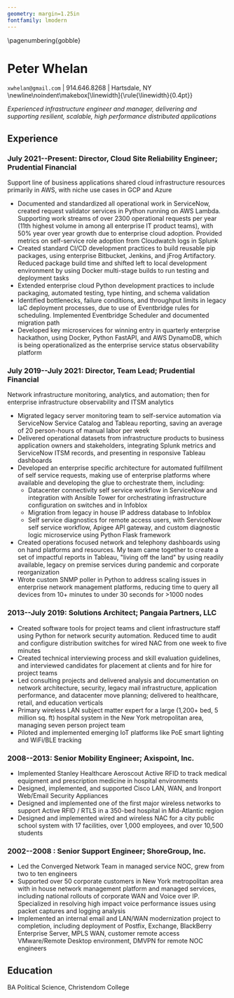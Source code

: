 ```yaml
---
geometry: margin=1.25in
fontfamily: lmodern
---
```

<!-- markdownlint-disable-next-line MD041 -->
\pagenumbering{gobble}

# Peter Whelan

`xwhelan@gmail.com` | 914.646.8268 | Hartsdale, NY
\newline\noindent\makebox[\linewidth]{\rule{\linewidth}{0.4pt}}

*Experienced infrastructure engineer and manager, delivering and supporting
resilient, scalable, high performance distributed applications*

## Experience

### July 2021--Present: Director, Cloud Site Reliability Engineer; Prudential Financial

Support line of business applications shared cloud infrastructure resources
primarily in AWS, with niche use cases in GCP and Azure

- Documented and standardized all operational work in ServiceNow, created
  request validator services in Python running on AWS Lambda. Supporting work
  streams of over 2300 operational requests per year (11th highest volume in
  among all enterprise IT product teams), with 50% year over year
  growth due to enterprise cloud adoption. Provided metrics on self-service
  role adoption from Cloudwatch logs in Splunk
- Created standard CI/CD development practices to build reusable pip packages,
  using enterprise Bitbucket, Jenkins, and jFrog Artifactory. Reduced package
  build time and shifted left to local development environment by using Docker
  multi-stage builds to run testing and deployment tasks
- Extended enterprise cloud Python development practices to include packaging,
  automated testing, type hinting, and schema validation
- Identified bottlenecks, failure conditions, and throughput limits in legacy
  IaC deployment processes, due to use of Eventbridge rules for scheduling.
  Implemented Eventbridge Scheduler and documented migration path
- Developed key microservices for winning entry in quarterly enterprise
  hackathon, using Docker, Python FastAPI, and AWS DynamoDB, which is being
  operationalized as the enterprise service status observability platform

### July 2019--July 2021: Director, Team Lead; Prudential Financial

Network infrastructure monitoring, analytics, and automation; then for
enterprise infrastructure observability and ITSM analytics

- Migrated legacy server monitoring team to self-service
  automation via ServiceNow Service Catalog and Tableau reporting,
  saving an average of 20 person-hours of manual labor per week
- Delivered operational datasets from infrastructure products to business
  application owners and stakeholders, integrating Splunk metrics and ServiceNow
  ITSM records, and presenting in responsive Tableau dashboards
- Developed an enterprise specific architecture for automated fulfillment of
  self service requests, making use of enterprise platforms where available
  and developing the glue to orchestrate them, including:
  - Datacenter connectivity self service workflow in ServiceNow and
    integration with Ansible Tower for orchestrating infrastructure
    configuration on switches and in Infoblox
  - Migration from legacy in house IP address database to Infoblox
  - Self service diagnostics for remote access users, with
    ServiceNow self service workflow, Apigee API gateway, and custom
    diagnostic logic microservice using Python Flask framework
- Created operations focused network and telephony dashboards using on hand
  platforms and resources. My team came together to create a set of impactful
  reports in Tableau, "living off the land" by using readily available,
  legacy on premise services during pandemic and corporate reorganization
- Wrote custom SNMP poller in Python to address scaling issues in enterprise
  network management platforms, reducing time to query all devices from 10+
  minutes to under 30 seconds for >1000 nodes

### 2013--July 2019: Solutions Architect; Pangaia Partners, LLC

- Created software tools for project teams and client infrastructure staff
  using Python for network security automation. Reduced time to audit and
  configure distribution switches for wired NAC from one week to five minutes
- Created technical interviewing process and skill evaluation guidelines,
  and interviewed candidates for placement at clients and for hire for project
  teams
- Led consulting projects and delivered analysis and documentation on network
  architecture, security, legacy mail infrastructure, application performance,
  and datacenter move planning; delivered to healthcare, retail, and
  education verticals
- Primary wireless LAN subject matter expert for a large (1,200+ bed, 5 million
  sq. ft) hospital system in the New York metropolitan area, managing seven
  person project team
- Piloted and implemented emerging IoT platforms like PoE smart lighting and
  WiFi/BLE tracking

### 2008--2013: Senior Mobility Engineer; Axispoint, Inc.

- Implemented Stanley Healthcare Aeroscout Active RFID to track medical
  equipment and prescription medicine in hospital environments
- Designed, implemented, and supported Cisco LAN, WAN, and Ironport Web/Email
  Security Appliances
- Designed and implemented one of the first major wireless networks to support
  Active RFID / RTLS in a 350-bed hospital in Mid-Atlantic region
- Designed and implemented wired and wireless NAC for a city public school
  system with 17 facilities, over 1,000 employees, and over 10,500 students

### 2002--2008 : Senior Support Engineer; ShoreGroup, Inc.

- Led the Converged Network Team in managed service NOC, grew from two to ten
  engineers
- Supported over 50 corporate customers in New York metropolitan area with in
  house network management platform and managed services, including national
  rollouts of corporate WAN and Voice over IP. Specialized in resolving high
  impact voice performance issues using packet captures and logging analysis
- Implemented an internal email and LAN/WAN modernization project to
  completion, including deployment of Postfix, Exchange, BlackBerry Enterprise
  Server, MPLS WAN, customer remote access VMware/Remote Desktop environment,
  DMVPN for remote NOC engineers

## Education

BA Political Science, Christendom College

<!-- markdownlint-disable-file MD026 -->
